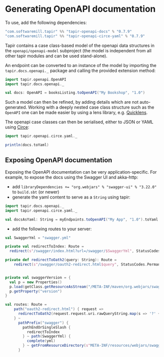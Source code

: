 # Generating OpenAPI documentation

To use, add the following dependencies:

```scala
"com.softwaremill.tapir" %% "tapir-openapi-docs" % "0.7.9"
"com.softwaremill.tapir" %% "tapir-openapi-circe-yaml" % "0.7.9"
```

Tapir contains a case class-based model of the openapi data structures in the `openapi/openapi-model` subproject (the
model is independent from all other tapir modules and can be used stand-alone).
 
An endpoint can be converted to an instance of the model by importing the `tapir.docs.openapi._` package and calling 
the provided extension method:

```scala
import tapir.openapi.OpenAPI
import tapir.docs.openapi._

val docs: OpenAPI = booksListing.toOpenAPI("My Bookshop", "1.0")
```

Such a model can then be refined, by adding details which are not auto-generated. Working with a deeply nested case 
class structure such as the `OpenAPI` one can be made easier by using a lens library, e.g. [Quicklens](https://github.com/adamw/quicklens).

The openapi case classes can then be serialised, either to JSON or YAML using [Circe](https://circe.github.io/circe/):

```scala
import tapir.openapi.circe.yaml._

println(docs.toYaml)
```

## Exposing OpenAPI documentation

Exposing the OpenAPI documentation can be very application-specific. For example, to expose the docs using the
Swagger UI and akka-http:

* add `libraryDependencies += "org.webjars" % "swagger-ui" % "3.22.0"` to `build.sbt` (or newer)
* generate the yaml content to serve as a `String` using tapir: 

```scala
import tapir.docs.openapi._
import tapir.openapi.circe.yaml._

val docsAsYaml: String = myEndpoints.toOpenAPI("My App", "1.0").toYaml
```

* add the following routes to your server:

```scala
val SwaggerYml = "swagger.yml"

private val redirectToIndex: Route =
  redirect(s"/swagger/index.html?url=/swagger/$SwaggerYml", StatusCodes.PermanentRedirect) 

private def redirectToOath2(query: String): Route =
    redirect(s"/swagger/oauth2-redirect.html$query", StatusCodes.PermanentRedirect)


private val swaggerVersion = {
  val p = new Properties()
  p.load(getClass.getResourceAsStream("/META-INF/maven/org.webjars/swagger-ui/pom.properties"))
  p.getProperty("version")
}

val routes: Route =
    path("oauth2-redirect.html") { request => 
      redirectToOath2(request.request.uri.rawQueryString.map(s => '?' + s).getOrElse(""))(request)
    } ~
      pathPrefix("swagger") {
        pathEndOrSingleSlash {
          redirectToIndex
        } ~ path(SwaggerYml) {
          complete(yml)
        } ~ getFromResourceDirectory(s"META-INF/resources/webjars/swagger-ui/$swaggerVersion/")
      }
```
